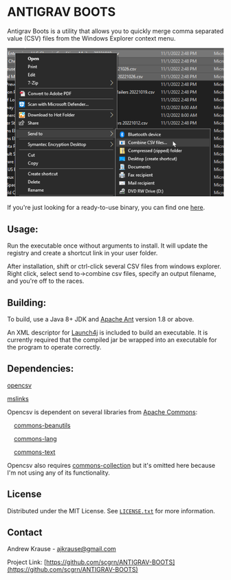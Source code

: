 # ANTIGRAV BOOTS

Antigrav Boots is a utility that allows you to quickly merge comma separated value (CSV) files from the
Windows Explorer context menu.


![image](https://github.com/scgrn/ANTIGRAV-BOOTS/blob/main/images/screenshot.png)  

If you're just looking for a ready-to-use binary, you can find one [here](https://github.com/scgrn/ANTIGRAV-BOOTS/releases/download/v1.0.0/Antigrav.Boots.exe).

## Usage:
Run the executable once without arguments to install. It will update the registry and
create a shortcut link in your user folder.

After installation, shift or ctrl-click several CSV files from windows explorer. Right click,
select send to->combine csv files, specify an output filename, and you're off to the races.

## Building:

To build, use a Java 8+ JDK and [Apache Ant](https://ant.apache.org/) version 1.8 or above.

An XML descriptor for [Launch4j](https://launch4j.sourceforge.net/) is included to build an executable. It is
currently required that the compiled jar be wrapped into an executable for
the program to operate correctly.

## Dependencies:
[opencsv](http://opencsv.sourceforge.net/)

[mslinks](https://github.com/DmitriiShamrikov/mslinks])


Opencsv is dependent on several libraries from [Apache Commons](https://commons.apache.org/):

&nbsp;&nbsp;&nbsp;&nbsp;[commons-beanutils](https://commons.apache.org/proper/commons-beanutils/)
	
&nbsp;&nbsp;&nbsp;&nbsp;[commons-lang](https://commons.apache.org/proper/commons-lang/)
	
&nbsp;&nbsp;&nbsp;&nbsp;[commons-text](https://commons.apache.org/proper/commons-text/)
	
Opencsv  also requires [commons-collection](https://commons.apache.org/proper/commons-collections/) but it's omitted here because I'm not using any
of its functionality.
	
## License
Distributed under the MIT License. See [`LICENSE.txt`](https://github.com/scgrn/ANTIGRAV-BOOTS/blob/main/LICENSE) for more information.

## Contact
Andrew Krause - ajkrause@gmail.com

Project Link: [https://github.com/scgrn/ANTIGRAV-BOOTS](https://github.com/scgrn/ANTIGRAV-BOOTS)

